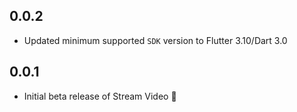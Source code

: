 ## 0.0.2

* Updated minimum supported `SDK` version to Flutter 3.10/Dart 3.0

## 0.0.1

* Initial beta release of Stream Video 🚀
